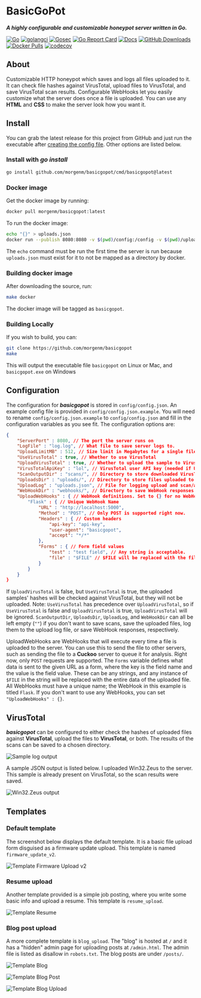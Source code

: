 # BasicGoPot

**_A highly configurable and customizable honeypot server written in Go._**

[![Go](https://github.com/morgenm/basicgopot/actions/workflows/go.yml/badge.svg)](https://github.com/morgenm/basicgopot/actions/workflows/go.yml)
[![golangci](https://github.com/morgenm/basicgopot/actions/workflows/golangci-lint.yml/badge.svg)](https://github.com/morgenm/basicgopot/actions/workflows/golangci-lint.yml)
[![Gosec](https://github.com/morgenm/basicgopot/actions/workflows/gosec.yml/badge.svg)](https://github.com/morgenm/basicgopot/actions/workflows/gosec.yml)
[![Go Report Card](https://goreportcard.com/badge/github.com/morgenm/basicgopot)](https://goreportcard.com/report/github.com/morgenm/basicgopot)
[![Docs](https://pkg.go.dev/badge/github.com/morgenm/basicgopot)](https://pkg.go.dev/github.com/morgenm/basicgopot)
[![GitHub Downloads](https://img.shields.io/github/downloads/morgenm/basicgopot/total)](https://github.com/morgenm/basicgopot/releases)
[![Docker Pulls](https://img.shields.io/docker/pulls/morgenm/basicgopot)](https://hub.docker.com/r/morgenm/basicgopot/)
[![codecov](https://codecov.io/gh/morgenm/basicgopot/branch/main/graph/badge.svg?token=R2LE7BBNJQ)](https://codecov.io/gh/morgenm/basicgopot)

## About
Customizable HTTP honeypot which saves and logs all files uploaded to it. It can check file hashes against VirusTotal, upload files to VirusTotal, and save VirusTotal scan results. Configurable WebHooks let you easily customize what the server does once a file is uploaded. You can use any **HTML** and **CSS** to make the server look how you want it.

## Install

You can grab the latest release for this project from GitHub and just run the executable after [creating the config file](#configuration). Other options are listed below.

### Install with *go install*

```bash
go install github.com/morgenm/basicgopot/cmd/basicgopot@latest
```

### Docker image

Get the docker image by running:
```bash
docker pull morgenm/basicgopot:latest
```

To run the docker image:
```bash
echo "{}" > uploads.json
docker run --publish 8080:8080 -v $(pwd)/config:/config -v $(pwd)/uploads:/uploads-docker:rw -v $(pwd)/scans:/scans -v $(pwd)/uploads.json:/uploads.json basicgopot
```
The `echo` command must be run the first time the server is run because `uploads.json` must exist for it to not be mapped as a directory by docker.

### Building docker image

After downloading the source, run:
```bash
make docker
```
The docker image will be tagged as `basicgopot`.

### Building Locally

If you wish to build, you can: 
```bash
git clone https://github.com/morgenm/basicgopot
make
```
This will output the executable file `basicgopot` on Linux or Mac, and `basicgopot.exe` on Windows

## Configuration
The configuration for **_basicgopot_** is stored in `config/config.json`. An example config file is provided in `config/config.json.example`. You will need to rename `config/config.json.example` to `config/config.json` and fill in the configuration variables as you see fit. The configuration options are:
```json
{
    "ServerPort" : 8080, // The port the server runs on
    "LogFile" : "log.log", // What file to save server logs to.
    "UploadLimitMB" : 512, // Size limit in Megabytes for a single file upload to the server
    "UseVirusTotal" : true, // Whether to use VirusTotal 
    "UploadVirusTotal" : true, // Whether to upload the sample to VirusTotal if it's unique
    "VirusTotalApiKey" : "lol", // VirusTotal user API key (needed if UseVirusTotal is true)
    "ScanOutputDir" : "scans/", // Directory to store downloaded VirusTotal scans in 
    "UploadsDir" : "uploads/", // Directory to store files uploaded to the server
    "UploadLog" : "uploads.json", // File for logging upload and scan/analysis information
    "WebHookDir" : "webhooks/", // Directory to save WebHook responses
    "UploadWebHooks" : { // WebHook definitions. Set to {} for no WebHooks.
        "Flask" : { // Unique WebHook Name
            "URL" : "http://localhost:5000",
            "Method" : "POST", // Only POST is supported right now.
            "Headers" : { // Custom headers
                "api-key": "api-key",
                "user-agent": "basicgopot",
                "accept": "*/*"
            },
            "Forms" : { // Form field values
                "test" : "test field", // Any string is acceptable.
                "file" : "$FILE" // $FILE will be replaced with the file data and will turn this into a file field.
            }
        }  
    }
}
```

If `UploadVirusTotal` is false, but `UseVirusTotal` is true, the uploaded samples' hashes will be checked against VirusTotal, but they will not be uploaded. Note: `UseVirusTotal` has precedence over `UploadVirusTotal`, so if `UseVirusTotal` is false and `UploadVirusTotal` is true, `UploadVirusTotal` will be ignored. 
`ScanOutputDir`, `UploadsDir`, `UploadLog`, and `WebHookDir` can all be left empty (`""`) if you don't want to save scans, save the uploaded files, log them to the upload log file, or save WebHook responses, respectively.

UploadWebHooks are WebHooks that will execute every time a file is uploaded to the server. You can use this to send the file to other servers, such as sending the file to a **Cuckoo** server to queue it for analysis. Right now, only `POST` requests are supported. The `Forms` variable defines what data is sent to the given URL as a form, where the key is the field name and the value is the field value. These can be any strings, and any instance of `$FILE` in the string will be replaced with the entire data of the uploaded file. All WebHooks must have a unique name; the WebHook in this example is titled `Flask`. If you don't want to use any WebHooks, you can set `"UploadWebHooks" : {}`.


## VirusTotal
**_basicgopot_** can be configured to either check the hashes of uploaded files against **VirusTotal**, upload the files to **VirusTotal**, or both. The results of the scans can be saved to a chosen directory.

![Sample log output](https://github.com/morgenm/basicgopot/blob/assets/docs/log.png?raw=true "Sample log output")

A sample JSON output is listed below. I uploaded Win32.Zeus to the server. This sample is already present on VirusTotal, so the scan results were saved.

![Win32.Zeus output](https://github.com/morgenm/basicgopot/blob/assets/docs/win32_zeus.png?raw=true "Win32.Zeus output")

## Templates
### Default template
The screenshot below displays the default template. It is a basic file upload form disguised as a firmware update upload. This template is named `firmware_update_v2`.

![Template Firmware Upload v2](https://github.com/morgenm/basicgopot/blob/assets/docs/template_firmware_upload_v2.png?raw=true "Default template")

### Resume upload
Another template provided is a simple job posting, where you write some basic info and upload a resume. This template is `resume_upload`.

![Template Resume](https://github.com/morgenm/basicgopot/blob/assets/docs/template_resume.png?raw=true "Resume template")

### Blog post upload
A more complete template is `blog_upload`. The "blog" is hosted at `/` and it has a "hidden" admin page for uploading posts at `/admin.html`. The admin file is listed as disallow in `robots.txt`. The blog posts are under `/posts/`. 

![Template Blog](https://github.com/morgenm/basicgopot/blob/assets/docs/template_blog_index.png?raw=true "Blog template")

![Template Blog Post](https://github.com/morgenm/basicgopot/blob/assets/docs/template_blog_post.png?raw=true "Blog post")

![Template Blog Upload](https://github.com/morgenm/basicgopot/blob/assets/docs/template_blog_upload.png?raw=true "Blog admin upload")
